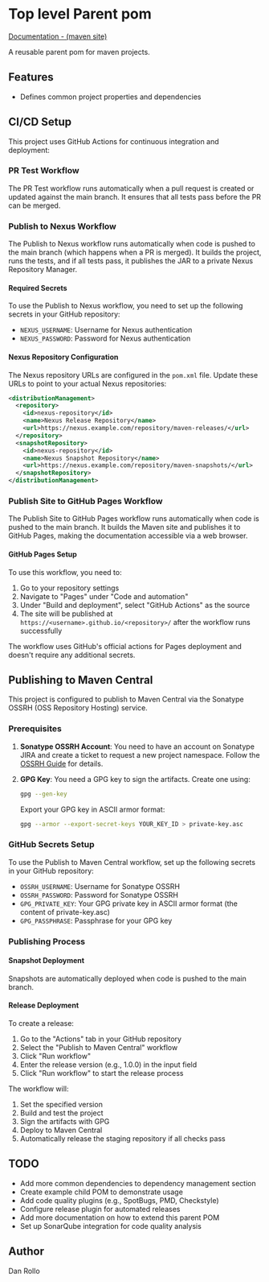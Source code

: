 # Top level Parent pom

[Documentation - (maven site)](https://bha-github-organization.github.io/top/)

A reusable parent pom for maven projects.

## Features

- Defines common project properties and dependencies

## CI/CD Setup

This project uses GitHub Actions for continuous integration and deployment:

### PR Test Workflow

The PR Test workflow runs automatically when a pull request is created or updated against the main branch. It ensures that all tests pass before the PR can be merged.

### Publish to Nexus Workflow

The Publish to Nexus workflow runs automatically when code is pushed to the main branch (which happens when a PR is merged). It builds the project, runs the tests, and if all tests pass, it publishes the JAR to a private Nexus Repository Manager.

#### Required Secrets

To use the Publish to Nexus workflow, you need to set up the following secrets in your GitHub repository:

- `NEXUS_USERNAME`: Username for Nexus authentication
- `NEXUS_PASSWORD`: Password for Nexus authentication

#### Nexus Repository Configuration

The Nexus repository URLs are configured in the `pom.xml` file. Update these URLs to point to your actual Nexus repositories:

```xml
<distributionManagement>
  <repository>
    <id>nexus-repository</id>
    <name>Nexus Release Repository</name>
    <url>https://nexus.example.com/repository/maven-releases/</url>
  </repository>
  <snapshotRepository>
    <id>nexus-repository</id>
    <name>Nexus Snapshot Repository</name>
    <url>https://nexus.example.com/repository/maven-snapshots/</url>
  </snapshotRepository>
</distributionManagement>
```

### Publish Site to GitHub Pages Workflow

The Publish Site to GitHub Pages workflow runs automatically when code is pushed to the main branch. It builds the Maven site and publishes it to GitHub Pages, making the documentation accessible via a web browser.

#### GitHub Pages Setup

To use this workflow, you need to:

1. Go to your repository settings
2. Navigate to "Pages" under "Code and automation"
3. Under "Build and deployment", select "GitHub Actions" as the source
4. The site will be published at `https://<username>.github.io/<repository>/` after the workflow runs successfully

The workflow uses GitHub's official actions for Pages deployment and doesn't require any additional secrets.

## Publishing to Maven Central

This project is configured to publish to Maven Central via the Sonatype OSSRH (OSS Repository Hosting) service.

### Prerequisites

1. **Sonatype OSSRH Account**: You need to have an account on Sonatype JIRA and create a ticket to request a new project namespace. Follow the [OSSRH Guide](https://central.sonatype.org/publish/publish-guide/) for details.

2. **GPG Key**: You need a GPG key to sign the artifacts. Create one using:
   ```bash
   gpg --gen-key
   ```

   Export your GPG key in ASCII armor format:
   ```bash
   gpg --armor --export-secret-keys YOUR_KEY_ID > private-key.asc
   ```

### GitHub Secrets Setup

To use the Publish to Maven Central workflow, set up the following secrets in your GitHub repository:

- `OSSRH_USERNAME`: Username for Sonatype OSSRH
- `OSSRH_PASSWORD`: Password for Sonatype OSSRH
- `GPG_PRIVATE_KEY`: Your GPG private key in ASCII armor format (the content of private-key.asc)
- `GPG_PASSPHRASE`: Passphrase for your GPG key

### Publishing Process

#### Snapshot Deployment

Snapshots are automatically deployed when code is pushed to the main branch.

#### Release Deployment

To create a release:

1. Go to the "Actions" tab in your GitHub repository
2. Select the "Publish to Maven Central" workflow
3. Click "Run workflow"
4. Enter the release version (e.g., 1.0.0) in the input field
5. Click "Run workflow" to start the release process

The workflow will:
1. Set the specified version
2. Build and test the project
3. Sign the artifacts with GPG
4. Deploy to Maven Central
5. Automatically release the staging repository if all checks pass

## TODO

- Add more common dependencies to dependency management section
- Create example child POM to demonstrate usage
- Add code quality plugins (e.g., SpotBugs, PMD, Checkstyle)
- Configure release plugin for automated releases
- Add more documentation on how to extend this parent POM
- Set up SonarQube integration for code quality analysis

## Author

Dan Rollo

